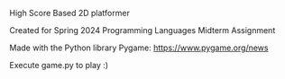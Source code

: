 High Score Based 2D platformer

Created for Spring 2024 Programming Languages Midterm Assignment

Made with the Python library Pygame:
https://www.pygame.org/news 

Execute game.py to play :)
